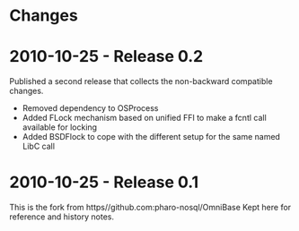 Changes
=======

2010-10-25 - Release 0.2
========================

Published a second release that collects the non-backward compatible changes.

- Removed dependency to OSProcess
- Added FLock mechanism based on unified FFI to make a fcntl call available for locking
- Added BSDFlock to cope with the different setup for the same named LibC call

2010-10-25 - Release 0.1
========================

This is the fork from https//github.com:pharo-nosql/OmniBase Kept here for reference and history notes.
